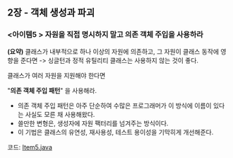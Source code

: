 ## 2장 - 객체 생성과 파괴

### <아이템5 > 자원을 직접 명시하지 말고 의존 객체 주입을 사용하라

**(요약)** 클래스가 내부적으로 하나 이상의 자원에 의존하고, 그 자원이 클래스 동작에 영향을 준다면 -> 싱글턴과 정적 유틸리티 클래스는 사용하지 않는 것이 좋다.

클래스가 여러 자원을 지원해야 한다면

"**의존 객체 주입 패턴**" 을 사용해라.

- 의존 객체 주입 패턴은 아주 단순하여 수많은 프로그래머가 이 방식에 이름이 있다는 사실도 모른 채 사용해왔다.
- 쓸만한 변형은, 생성자에 자원 팩터리를 넘겨주는 방식이다.
- 이 기법은 클래스의 유연성, 재사용성, 테스트 용이성을 기막히게 개선해준다.

코드: [Item5.java](https://github.com/ziippy/EffectiveJava/blob/master/src/chapter2/item5/Item5.java)




